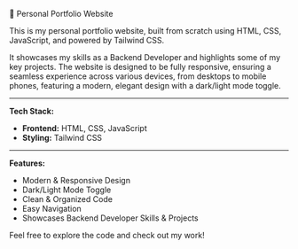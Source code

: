 🚀 Personal Portfolio Website

This is my personal portfolio website, built from scratch using HTML, CSS, JavaScript, and powered by Tailwind CSS.

It showcases my skills as a Backend Developer and highlights some of my key projects. The website is designed to be fully responsive, ensuring a seamless experience across various devices, from desktops to mobile phones, featuring a modern, elegant design with a dark/light mode toggle.

---

**Tech Stack:**
* **Frontend:** HTML, CSS, JavaScript
* **Styling:** Tailwind CSS

---

**Features:**
* Modern & Responsive Design
* Dark/Light Mode Toggle
* Clean & Organized Code
* Easy Navigation
* Showcases Backend Developer Skills & Projects

Feel free to explore the code and check out my work!